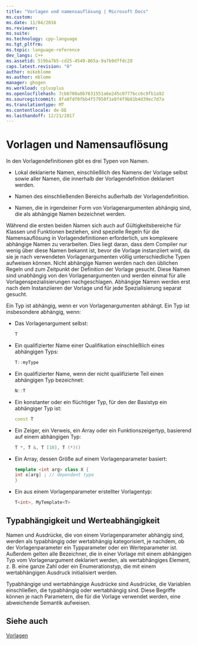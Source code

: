 ```yaml
---
title: "Vorlagen und namensauflösung | Microsoft Docs"
ms.custom: 
ms.date: 11/04/2016
ms.reviewer: 
ms.suite: 
ms.technology: cpp-language
ms.tgt_pltfrm: 
ms.topic: language-reference
dev_langs: C++
ms.assetid: 519ba7b5-cd25-4549-865a-9a7b9dffdc28
caps.latest.revision: "6"
author: mikeblome
ms.author: mblome
manager: ghogen
ms.workload: cplusplus
ms.openlocfilehash: 7cb6708a8b7631551a6e245c0777bcc6c9fb1a92
ms.sourcegitcommit: 8fa8fdf0fbb4f57950f1e8f4f9b81b4d39ec7d7a
ms.translationtype: MT
ms.contentlocale: de-DE
ms.lasthandoff: 12/21/2017
---
```

# <a name="templates-and-name-resolution"></a>Vorlagen und Namensauflösung

In den Vorlagendefinitionen gibt es drei Typen von Namen.  
  
-   Lokal deklarierte Namen, einschließlich des Namens der Vorlage selbst sowie aller Namen, die innerhalb der Vorlagendefinition deklariert werden.  
  
-   Namen des einschließenden Bereichs außerhalb der Vorlagendefinition.  
  
-   Namen, die in irgendeiner Form von Vorlagenargumenten abhängig sind, die als abhängige Namen bezeichnet werden.  
  
 Während die ersten beiden Namen sich auch auf Gültigkeitsbereiche für Klassen und Funktionen beziehen, sind spezielle Regeln für die Namensauflösung in Vorlagendefinitionen erforderlich, um komplexere abhängige Namen zu verarbeiten. Dies liegt daran, dass dem Compiler nur wenig über diese Namen bekannt ist, bevor die Vorlage instanziiert wird, da sie je nach verwendeten Vorlagenargumenten völlig unterschiedliche Typen aufweisen können. Nicht abhängige Namen werden nach den üblichen Regeln und zum Zeitpunkt der Definition der Vorlage gesucht. Diese Namen sind unabhängig von den Vorlagenargumenten und werden einmal für alle Vorlagenspezialisierungen nachgeschlagen. Abhängige Namen werden erst nach dem Instanziieren der Vorlage und für jede Spezialisierung separat gesucht.  
  
 Ein Typ ist abhängig, wenn er von Vorlagenargumenten abhängt. Ein Typ ist insbesondere abhängig, wenn:  
  
-   Das Vorlagenargument selbst:  
  
    ```cpp
    T  
    ```  
  
-   Ein qualifizierter Name einer Qualifikation einschließlich eines abhängigen Typs:  
  
    ```cpp
    T::myType  
    ```  
  
-   Ein qualifizierter Name, wenn der nicht qualifizierte Teil einen abhängigen Typ bezeichnet:  
  
    ```cpp
    N::T  
    ```  
  
-   Ein konstanter oder ein flüchtiger Typ, für den der Basistyp ein abhängiger Typ ist:  
  
    ```cpp
    const T  
    ```  
  
-   Ein Zeiger, ein Verweis, ein Array oder ein Funktionszeigertyp, basierend auf einem abhängigen Typ:  
  
    ```cpp
    T *, T &, T [10], T (*)()  
    ```  
  
-   Ein Array, dessen Größe auf einem Vorlagenparameter basiert:  
  
    ```cpp
    template <int arg> class X {  
    int x[arg] ; // dependent type  
    }  
    ```  
  
-   Ein aus einem Vorlagenparameter erstellter Vorlagentyp:  
  
    ```cpp
    T<int>, MyTemplate<T>  
    ```  
  
## <a name="type-dependence-and-value-dependence"></a>Typabhängigkeit und Werteabhängigkeit

 Namen und Ausdrücke, die von einem Vorlagenparameter abhängig sind, werden als typabhängig oder wertabhängig kategorisiert, je nachdem, ob der Vorlagenparameter ein Typparameter oder ein Werteparameter ist. Außerdem gelten alle Bezeichner, die in einer Vorlage mit einem abhängigen Typ vom Vorlagenargument deklariert werden, als wertabhängiges Element, z. B. eine ganze Zahl oder ein Enumerationstyp, die mit einem wertabhängigen Ausdruck initialisiert werden.  
  
 Typabhängige und wertabhängige Ausdrücke sind Ausdrücke, die Variablen einschließen, die typabhängig oder wertabhängig sind. Diese Begriffe können je nach Parametern, die für die Vorlage verwendet werden, eine abweichende Semantik aufweisen.  
  
## <a name="see-also"></a>Siehe auch

 [Vorlagen](../cpp/templates-cpp.md)
